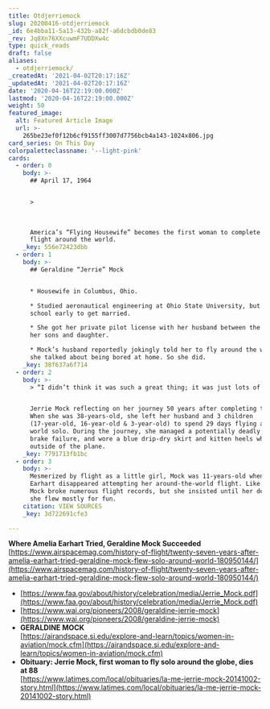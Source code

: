 ```yaml
---
title: Otdjerriemock
slug: 20200416-otdjerriemock
_id: 6e4bba11-5a13-432b-a82f-a6dcbdb0de83
_rev: Jq8Xn76XXcuwmF7UDDXw4c
type: quick_reads
draft: false
aliases:
  - otdjerriemock/
_createdAt: '2021-04-02T20:17:16Z'
_updatedAt: '2021-04-02T20:17:16Z'
date: '2020-04-16T22:19:00.000Z'
lastmod: '2020-04-16T22:19:00.000Z'
weight: 50
featured_image:
  alt: Featured Article Image
  url: >-
    265be23ef0f12b6cf9155ff3007d7756bcb4a143-1024x806.jpg
card_series: On This Day
colorpaletteclassname: '--light-pink'
cards:
  - order: 0
    body: >-
      ## April 17, 1964


      >   
        
        
        
      America’s “Flying Housewife” becomes the first woman to complete a solo
      flight around the world.
    _key: 556e72423dbb
  - order: 1
    body: >-
      ## Geraldine “Jerrie” Mock


      * Housewife in Columbus, Ohio.

      * Studied aeronautical engineering at Ohio State University, but left
      school early to get married.

      * She got her private pilot license with her husband between the births of
      her sons and daughter.

      * Mock’s husband reportedly jokingly told her to fly around the world when
      she talked about being bored at home. So she did.
    _key: 38f637a6f714
  - order: 2
    body: >-
      > “I didn’t think it was such a great thing; it was just lots of fun.”


      Jerrie Mock reflecting on her journey 50 years after completing the trip.
      When she was 38-years-old, she left her husband and 3 children
      (17-year-old, 16-year-old & 3-year-old) to spend 29 days flying around the
      world solo. During the journey, she managed a potentially deadly fire,
      brake failure, and wore a blue drip-dry skirt and kitten heels when
      outside of the plane.
    _key: 7791713fb1bc
  - order: 3
    body: >-
      Mesmerized by flight as a little girl, Mock was 11-years-old when Amelia
      Earhart disappeared attempting her around-the-world flight. Like Earhart,
      Mock broke numerous flight records, but she insisted until her death that
      she flew mostly for fun.
    citation: VIEW SOURCES
    _key: 3d722691cfe3

---
```

**Where Amelia Earhart Tried, Geraldine Mock Succeeded**  
[https://www.airspacemag.com/history-of-flight/twenty-seven-years-after-amelia-earhart-tried-geraldine-mock-flew-solo-around-world-180950144/](https://www.airspacemag.com/history-of-flight/twenty-seven-years-after-amelia-earhart-tried-geraldine-mock-flew-solo-around-world-180950144/)

* [https://www.faa.gov/about/history/celebration/media/Jerrie_Mock.pdf](https://www.faa.gov/about/history/celebration/media/Jerrie_Mock.pdf)
* [https://www.wai.org/pioneers/2008/geraldine-jerrie-mock](https://www.wai.org/pioneers/2008/geraldine-jerrie-mock)
* **GERALDINE MOCK**  
[https://airandspace.si.edu/explore-and-learn/topics/women-in-aviation/mock.cfm](https://airandspace.si.edu/explore-and-learn/topics/women-in-aviation/mock.cfm)
* **Obituary: Jerrie Mock, first woman to fly solo around the globe, dies at 88**  
[https://www.latimes.com/local/obituaries/la-me-jerrie-mock-20141002-story.html](https://www.latimes.com/local/obituaries/la-me-jerrie-mock-20141002-story.html)
